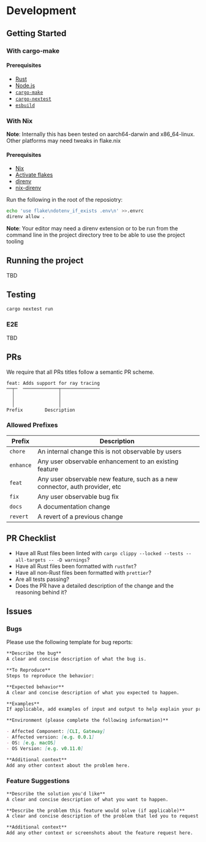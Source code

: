 # Development

## Getting Started

### With cargo-make

#### Prerequisites

- [Rust](https://www.rust-lang.org/learn/get-started)
- [Node.js](https://nodejs.org)
- [`cargo-make`](https://github.com/sagiegurari/cargo-make#installation) <!-- TBD -->
- [`cargo-nextest`](https://nexte.st/book/installation.html)
- [`esbuild`](https://esbuild.github.io/getting-started/#install-esbuild)

### With Nix

**Note**: Internally this has been tested on aarch64-darwin and x86_64-linux. Other platforms may need tweaks in flake.nix

#### Prerequisites

- [Nix](https://nixos.org/download.html)
- [Activate flakes](https://nixos.wiki/wiki/Flakes)
- [direnv](https://github.com/direnv/direnv)
- [nix-direnv](https://github.com/nix-community/nix-direnv)

Run the following in the root of the reposiotry:

```sh
echo 'use flake\ndotenv_if_exists .env\n' >>.envrc
direnv allow .
```

**Note**: Your editor may need a direnv extension or to be run from the command line in the project directory tree to be able to use the project tooling

## Running the project

TBD

<!-- will be added once this moves and is a crate -->

## Testing

```sh
cargo nextest run
```

### E2E

TBD

## PRs

We require that all PRs titles follow a semantic PR scheme.

```
feat: Adds support for ray tracing
──┬─  ─────────────┬──────────────
  │                │
  │                │
  │                │
Prefix        Description
```

### Allowed Prefixes

| Prefix    | Description                                                                  |
| --------- | ---------------------------------------------------------------------------- |
| `chore`   | An internal change this is not observable by users                           |
| `enhance` | Any user observable enhancement to an existing feature                       |
| `feat`    | Any user observable new feature, such as a new connector, auth provider, etc |
| `fix`     | Any user observable bug fix                                                  |
| `docs`    | A documentation change                                                       |
| `revert`  | A revert of a previous change                                                |

## PR Checklist

- Have all Rust files been linted with `cargo clippy --locked --tests --all-targets -- -D warnings`?
- Have all Rust files been formatted with `rustfmt`?
- Have all non-Rust files been formatted with `prettier`?
- Are all tests passing?
- Does the PR have a detailed description of the change and the reasoning behind it?

## Issues

### Bugs

Please use the following template for bug reports:

```md
**Describe the bug**
A clear and concise description of what the bug is.

**To Reproduce**
Steps to reproduce the behavior:

**Expected behavior**
A clear and concise description of what you expected to happen.

**Examples**
If applicable, add examples of input and output to help explain your problem.

**Environment (please complete the following information)**

- Affected Component: [CLI, Gateway]
- Affected version: [e.g. 0.0.1]
- OS: [e.g. macOS]
- OS Version: [e.g. v0.11.0]

**Additional context**
Add any other context about the problem here.
```

### Feature Suggestions

```md
**Describe the solution you'd like**
A clear and concise description of what you want to happen.

**Describe the problem this feature would solve (if applicable)**
A clear and concise description of the problem that led you to request this issue

**Additional context**
Add any other context or screenshots about the feature request here.
```
